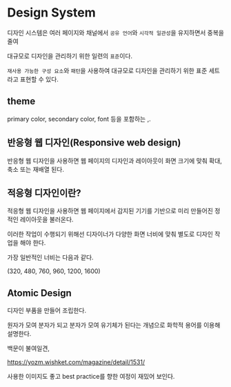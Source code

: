 # Design System

디자인 시스템은 여러 페이지와 채널에서 `공유 언어`와 `시각적 일관성`을 유지하면서 중복을 줄여

대규모로 디자인을 관리하기 위한 일련의 `표준`이다.

`재사용 가능한 구성 요소`와 `패턴`을 사용하여 대규모로 디자인을 관리하기 위한 표준 세트라고 표현할 수 있다.

## theme

primary color, secondary color, font 등을 포함하는 ,.

## 반응형 웹 디자인(Responsive web design)

반응형 웹 디자인을 사용하면 웹 페이지의 디자인과 레이아웃이 화면 크기에 맞춰 확대, 축소 또는 재배열 된다.

## 적응형 디자인이란?

적응형 웹 디자인을 사용하면 웹 페이지에서 감지된 기기를 기반으로 미리 만들어진 정적인 레이아웃을 불러온다.

이러한 작업이 수행되기 위해선 디자이너가 다양한 화면 너비에 맞춰 별도로 디자인 작업을 해야 한다.

가장 일반적인 너비는 다음과 같다.

(320, 480, 760, 960, 1200, 1600)

## Atomic Design

디자인 부품을 만들어 조립한다.

원자가 모여 분자가 되고 분자가 모여 유기체가 된다는 개념으로 화학적 용어를 이용해 설명한다.

백문이 불여일견,

<https://yozm.wishket.com/magazine/detail/1531/>

사용한 이미지도 좋고 best practice를 향한 여정이 재밌어 보인다.
